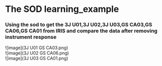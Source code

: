 # The SOD learning_example  
### Using the sod to get the 3J U01,3J U02,3J U03,GS CA03,GS CA06,GS CA01 from IRIS and compare the data after removing instrument response
![image](3J U01 GS CA03.png)  
![image](3J U02 GS CA06.png)  
![image](3J U03 GS CA01.png)
